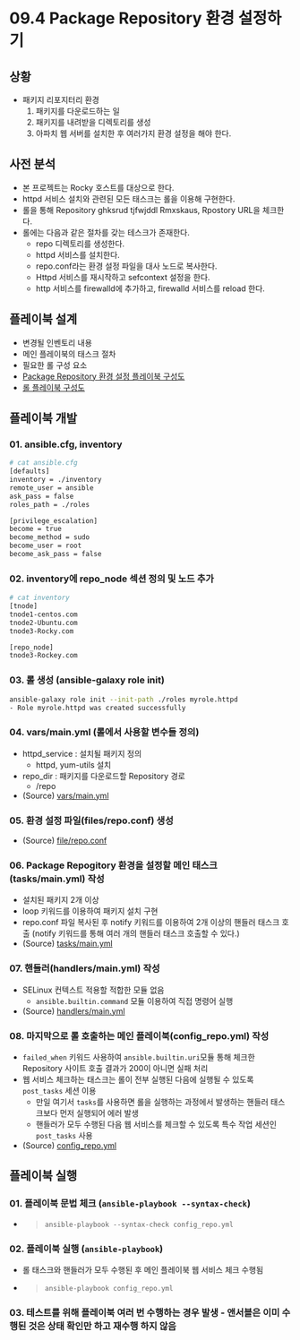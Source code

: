 # 09.4 Package Repository 환경 설정하기

## 상황
  - 패키지 리포지터리 환경
    1. 패키지를 다운로드하는 일
    1. 패키지를 내려받을 디렉토리를 생성
    1. 아파치 웹 서버를 설치한 후 여러가지 환경 설정을 해야 한다.

## 사전 분석
  - 본 프로젝트는 Rocky 호스트를 대상으로 한다.
  - httpd 서비스 설치와 관련된 모든 태스크는 롤을 이용해 구현한다.
  - 롤을 통해 Repository ghksrud tjfwjddl Rmxskaus, Rpostory URL을 체크한다.
  - 롤에는 다음과 같은 절차를 갖는 테스크가 존재한다.
      + repo 디렉토리를 생성한다.
      + httpd 서비스를 설치한다.
      + repo.conf라는 환경 설정 파일을 대사 노드로 복사한다.
      + Httpd 서비스를 재시작하고 sefcontext 설정을 한다.
      + http 서비스를 firewalld에 추가하고, firewalld 서비스를 reload 한다.

## 플레이북 설계
  - 변경될 인벤토리 내용
  - 메인 플레이북의 태스크 절차
  - 필요한 롤 구성 요소
  - [Package Repository 환경 설정 플레이북 구성도](https://docs.google.com/presentation/d/1zG0envKk27-t223Vm1V20ksPz2qr9PQ-yqAR8W_fUXE/edit#slide=id.g2de1bcb5aec_0_0)
  - [롤 플레이북 구성도](https://docs.google.com/presentation/d/1zG0envKk27-t223Vm1V20ksPz2qr9PQ-yqAR8W_fUXE/edit#slide=id.g2de1bcb5aec_0_52)

## 플레이북 개발
### 01. ansible.cfg, inventory
  ```sh
  # cat ansible.cfg
  [defaults]
  inventory = ./inventory
  remote_user = ansible
  ask_pass = false
  roles_path = ./roles

  [privilege_escalation]
  become = true
  become_method = sudo
  become_user = root
  become_ask_pass = false
  ```

### 02. inventory에 repo_node 섹션 정의 및 노드 추가
  ```sh
  # cat inventory
  [tnode]
  tnode1-centos.com
  tnode2-Ubuntu.com
  tnode3-Rocky.com

  [repo_node]
  tnode3-Rockey.com
  ```

### 03. 롤 생성 (ansible-galaxy role init)
  ```sh
  ansible-galaxy role init --init-path ./roles myrole.httpd
  - Role myrole.httpd was created successfully
  ```

### 04. vars/main.yml (롤에서 사용할 변수들 정의)
  - httpd_service : 설치될 패키지 정의
    + httpd, yum-utils 설치
  - repo_dir : 패키지를 다운로드할 Repository 경로
    + /repo
  - (Source) [vars/main.yml](./roles/myrole.httpd/vars/main.yml)

### 05. 환경 설정 파일(files/repo.conf) 생성
  - (Source) [file/repo.conf](./roles/myrole.httpd/files/repo.conf)

### 06. Package Repogitory 환경을 설정할 메인 태스크(tasks/main.yml) 작성
  - 설치된 패키지 2개 이상
  - loop 키워드를 이용하여 패키지 설치 구현
  - repo.conf 파일 복사된 후 notify 키워드를 이용하여 2개 이상의 핸들러 태스크 호출 (notify 키워드를 통해 여러 개의 핸들러 태스크 호출할 수 있다.)
  - (Source) [tasks/main.yml](./roles/myrole.httpd/tasks/main.yml)

### 07. 핸들러(handlers/main.yml) 작성
  - SELinux 컨텍스트 적용할 적합한 모듈 없음
    + ```ansible.builtin.command``` 모듈 이용하여 직접 명령어 실행
  - (Source) [handlers/main.yml](./roles/myrole.httpd/handlers/main.yml)

### 08. 마지막으로 롤 호출하는 메인 플레이북(config_repo.yml) 작성
  - ```failed_when``` 키워드 사용하여 ```ansible.builtin.uri```모듈 통해 체크한 Repository 사이트 호출 결과가 200이 아니면 실패 처리
  - 웹 서비스 체크하는 태스크는 롤이 전부 실행된 다음에 실행될 수 있도록 ```post_tasks``` 세션 이용
    + 만일 여기서 ```tasks```를 사용하면 롤을 실행하는 과정에서 발생하는 핸들러 태스크보다 먼저 실행되어 에러 발생
    + 핸들러가 모두 수행된 다음 웹 서비스를 체크할 수 있도록 특수 작업 세션인 ```post_tasks``` 사용
  - (Source) [config_repo.yml](./config.repo.yml)

## 플레이북 실행
### 01. 플레이북 문법 체크 (```ansible-playbook --syntax-check```)
  - > ```ansible-playbook --syntax-check config_repo.yml```

### 02. 플레이북 실행 (```ansible-playbook```)
  - 롤 태스크와 핸들러가 모두 수행된 후 메인 플레이북 웹 서비스 체크 수행됨
  - > ```ansible-playbook config_repo.yml```

### 03. 테스트를 위해 플레이북 여러 번 수행하는 경우 발생 - 앤서블은 이미 수행된 것은 상태 확인만 하고 재수행 하지 않음

